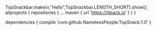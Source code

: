 TopSnackbar.make(v,"Hello",TopSnackbar.LENGTH_SHORT).show();
 
allprojects {
	repositories {
		...
		maven { url 'https://jitpack.io' }
	}
}

dependencies {
        compile 'com.github.NamelessPeople:TopSnack:1.0'
}

